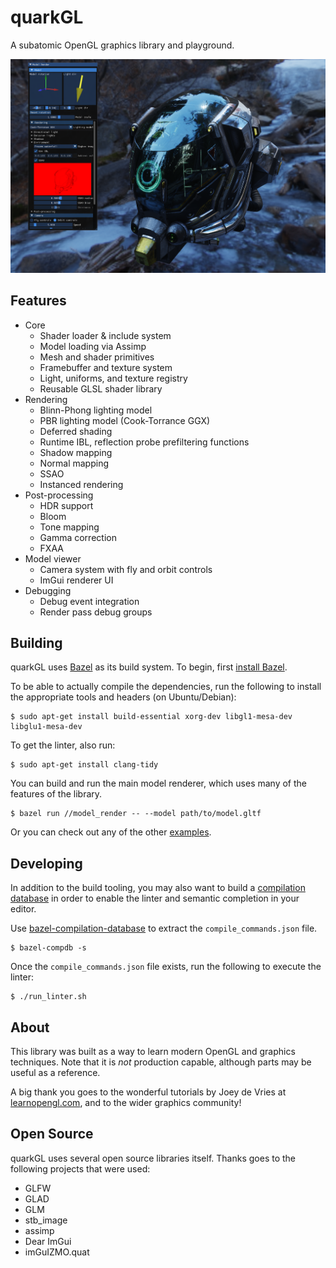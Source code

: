 quarkGL
=======

A subatomic OpenGL graphics library and playground.

![render preview](model_render/preview.png)

## Features

- Core
  - Shader loader & include system
  - Model loading via Assimp
  - Mesh and shader primitives
  - Framebuffer and texture system
  - Light, uniforms, and texture registry
  - Reusable GLSL shader library
- Rendering
  - Blinn-Phong lighting model
  - PBR lighting model (Cook-Torrance GGX)
  - Deferred shading
  - Runtime IBL, reflection probe prefiltering functions
  - Shadow mapping
  - Normal mapping
  - SSAO
  - Instanced rendering
- Post-processing
  - HDR support
  - Bloom
  - Tone mapping
  - Gamma correction
  - FXAA
- Model viewer
  - Camera system with fly and orbit controls
  - ImGui renderer UI
- Debugging
  - Debug event integration
  - Render pass debug groups

## Building

quarkGL uses [Bazel](https://bazel.build/) as its build system. To begin, first
[install Bazel](https://docs.bazel.build/install.html).

To be able to actually compile the dependencies, run the following to install
the appropriate tools and headers (on Ubuntu/Debian):

```
$ sudo apt-get install build-essential xorg-dev libgl1-mesa-dev libglu1-mesa-dev
```

To get the linter, also run:

```
$ sudo apt-get install clang-tidy
```

You can build and run the main model renderer, which uses many of the features
of the library.

```
$ bazel run //model_render -- --model path/to/model.gltf
```

Or you can check out any of the other [examples](examples/).

## Developing

In addition to the build tooling, you may also want to build a [compilation
database](http://clang.llvm.org/docs/JSONCompilationDatabase.html) in order to
enable the linter and semantic completion in your editor. 

Use
[bazel-compilation-database](https://github.com/grailbio/bazel-compilation-database)
to extract the `compile_commands.json` file.

```
$ bazel-compdb -s
```

Once the `compile_commands.json` file exists, run the following to execute the
linter:

```
$ ./run_linter.sh
```

## About

This library was built as a way to learn modern OpenGL and graphics techniques.
Note that it is _not_ production capable, although parts may be useful as a
reference.

A big thank you goes to the wonderful tutorials by Joey de Vries at
[learnopengl.com](https://learnopengl.com), and to the wider graphics
community!

## Open Source

quarkGL uses several open source libraries itself. Thanks goes to the following
projects that were used:

- GLFW
- GLAD
- GLM
- stb_image
- assimp
- Dear ImGui
- imGuIZMO.quat

